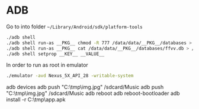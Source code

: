 # ADB

Go to into folder `~/Library/Android/sdk/platform-tools`

```bash
./adb shell
./adb shell run-as __PKG__ chmod -R 777 /data/data/__PKG__/databases > /tmp/sqlite.db
./adb shell run-as __PKG__ cat /data/data/__PKG__/databases/ffvv.db > /tmp/sqlite.db
./adb shell setprop __KEY__ __VALUE__
```

In order to run as root in emulator

```bash
./emulator -avd Nexus_5X_API_28 -writable-system
```

adb devices
adb push "C:\tmp\img.jpg" /sdcard/Music
adb push "C:\tmp\img.jpg" /sdcard/Music
adb reboot
adb reboot-bootloader
adb install -r C:\tmp\app.apk